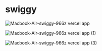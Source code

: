 # swiggy


![Macbook-Air-swiggy-966z vercel app](https://github.com/Santosh0805/swiggy/assets/140915549/9b941b60-1f19-4007-8f8e-458955b86fdc)

![Macbook-Air-swiggy-966z vercel app (1)](https://github.com/Santosh0805/swiggy/assets/140915549/e0fd33a7-3cf6-4398-b277-2198c4ec8c12)

![Macbook-Air-swiggy-966z vercel app (3)](https://github.com/Santosh0805/swiggy/assets/140915549/392f743d-8270-47d1-ac7d-2e18114cc912)

